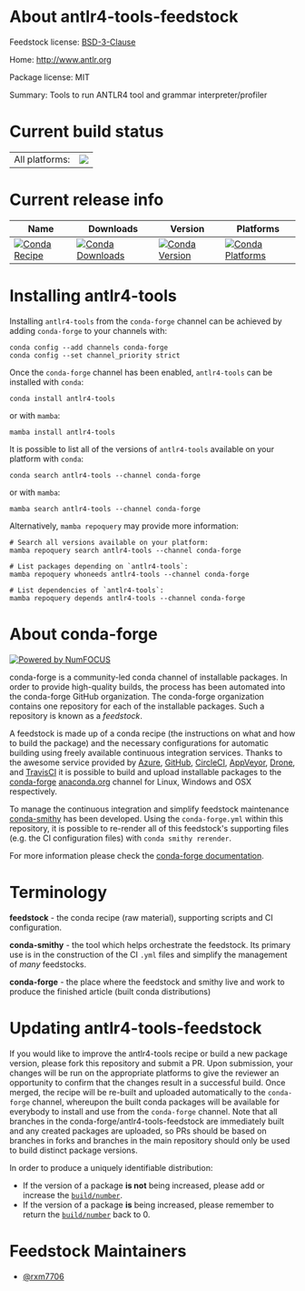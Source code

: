About antlr4-tools-feedstock
============================

Feedstock license: [BSD-3-Clause](https://github.com/conda-forge/antlr4-tools-feedstock/blob/main/LICENSE.txt)

Home: http://www.antlr.org

Package license: MIT

Summary: Tools to run ANTLR4 tool and grammar interpreter/profiler

Current build status
====================


<table><tr><td>All platforms:</td>
    <td>
      <a href="https://dev.azure.com/conda-forge/feedstock-builds/_build/latest?definitionId=18405&branchName=main">
        <img src="https://dev.azure.com/conda-forge/feedstock-builds/_apis/build/status/antlr4-tools-feedstock?branchName=main">
      </a>
    </td>
  </tr>
</table>

Current release info
====================

| Name | Downloads | Version | Platforms |
| --- | --- | --- | --- |
| [![Conda Recipe](https://img.shields.io/badge/recipe-antlr4--tools-green.svg)](https://anaconda.org/conda-forge/antlr4-tools) | [![Conda Downloads](https://img.shields.io/conda/dn/conda-forge/antlr4-tools.svg)](https://anaconda.org/conda-forge/antlr4-tools) | [![Conda Version](https://img.shields.io/conda/vn/conda-forge/antlr4-tools.svg)](https://anaconda.org/conda-forge/antlr4-tools) | [![Conda Platforms](https://img.shields.io/conda/pn/conda-forge/antlr4-tools.svg)](https://anaconda.org/conda-forge/antlr4-tools) |

Installing antlr4-tools
=======================

Installing `antlr4-tools` from the `conda-forge` channel can be achieved by adding `conda-forge` to your channels with:

```
conda config --add channels conda-forge
conda config --set channel_priority strict
```

Once the `conda-forge` channel has been enabled, `antlr4-tools` can be installed with `conda`:

```
conda install antlr4-tools
```

or with `mamba`:

```
mamba install antlr4-tools
```

It is possible to list all of the versions of `antlr4-tools` available on your platform with `conda`:

```
conda search antlr4-tools --channel conda-forge
```

or with `mamba`:

```
mamba search antlr4-tools --channel conda-forge
```

Alternatively, `mamba repoquery` may provide more information:

```
# Search all versions available on your platform:
mamba repoquery search antlr4-tools --channel conda-forge

# List packages depending on `antlr4-tools`:
mamba repoquery whoneeds antlr4-tools --channel conda-forge

# List dependencies of `antlr4-tools`:
mamba repoquery depends antlr4-tools --channel conda-forge
```


About conda-forge
=================

[![Powered by
NumFOCUS](https://img.shields.io/badge/powered%20by-NumFOCUS-orange.svg?style=flat&colorA=E1523D&colorB=007D8A)](https://numfocus.org)

conda-forge is a community-led conda channel of installable packages.
In order to provide high-quality builds, the process has been automated into the
conda-forge GitHub organization. The conda-forge organization contains one repository
for each of the installable packages. Such a repository is known as a *feedstock*.

A feedstock is made up of a conda recipe (the instructions on what and how to build
the package) and the necessary configurations for automatic building using freely
available continuous integration services. Thanks to the awesome service provided by
[Azure](https://azure.microsoft.com/en-us/services/devops/), [GitHub](https://github.com/),
[CircleCI](https://circleci.com/), [AppVeyor](https://www.appveyor.com/),
[Drone](https://cloud.drone.io/welcome), and [TravisCI](https://travis-ci.com/)
it is possible to build and upload installable packages to the
[conda-forge](https://anaconda.org/conda-forge) [anaconda.org](https://anaconda.org/)
channel for Linux, Windows and OSX respectively.

To manage the continuous integration and simplify feedstock maintenance
[conda-smithy](https://github.com/conda-forge/conda-smithy) has been developed.
Using the ``conda-forge.yml`` within this repository, it is possible to re-render all of
this feedstock's supporting files (e.g. the CI configuration files) with ``conda smithy rerender``.

For more information please check the [conda-forge documentation](https://conda-forge.org/docs/).

Terminology
===========

**feedstock** - the conda recipe (raw material), supporting scripts and CI configuration.

**conda-smithy** - the tool which helps orchestrate the feedstock.
                   Its primary use is in the construction of the CI ``.yml`` files
                   and simplify the management of *many* feedstocks.

**conda-forge** - the place where the feedstock and smithy live and work to
                  produce the finished article (built conda distributions)


Updating antlr4-tools-feedstock
===============================

If you would like to improve the antlr4-tools recipe or build a new
package version, please fork this repository and submit a PR. Upon submission,
your changes will be run on the appropriate platforms to give the reviewer an
opportunity to confirm that the changes result in a successful build. Once
merged, the recipe will be re-built and uploaded automatically to the
`conda-forge` channel, whereupon the built conda packages will be available for
everybody to install and use from the `conda-forge` channel.
Note that all branches in the conda-forge/antlr4-tools-feedstock are
immediately built and any created packages are uploaded, so PRs should be based
on branches in forks and branches in the main repository should only be used to
build distinct package versions.

In order to produce a uniquely identifiable distribution:
 * If the version of a package **is not** being increased, please add or increase
   the [``build/number``](https://docs.conda.io/projects/conda-build/en/latest/resources/define-metadata.html#build-number-and-string).
 * If the version of a package **is** being increased, please remember to return
   the [``build/number``](https://docs.conda.io/projects/conda-build/en/latest/resources/define-metadata.html#build-number-and-string)
   back to 0.

Feedstock Maintainers
=====================

* [@rxm7706](https://github.com/rxm7706/)


